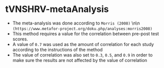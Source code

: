 # tVNSHRV-metaAnalysis

* The meta-analysis was done according to `Morris (2008)` \n\n
`(https://www.metafor-project.org/doku.php/analyses:morris2008)`
* This method requires a value for the correlation between pre-post test scores. 
* A value of `0.7` was used as the amount of correlation for each study according to the instructions of the method
* The value of correlation was also set to `0.3`, `0.5`, and `0.9` in order to make sure the results are not affected by the value of correlation
